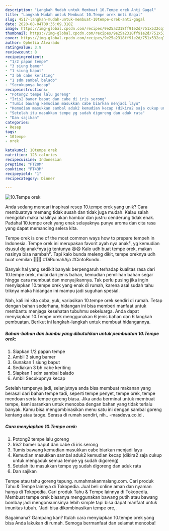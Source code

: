 ```yaml
---
description: "Langkah Mudah untuk Membuat 10.Tempe orek Anti Gagal"
title: "Langkah Mudah untuk Membuat 10.Tempe orek Anti Gagal"
slug: 4517-langkah-mudah-untuk-membuat-10tempe-orek-anti-gagal
date: 2020-08-04T09:35:09.318Z
image: https://img-global.cpcdn.com/recipes/9e25a2318ff91e2d/751x532cq70/10tempe-orek-foto-resep-utama.jpg
thumbnail: https://img-global.cpcdn.com/recipes/9e25a2318ff91e2d/751x532cq70/10tempe-orek-foto-resep-utama.jpg
cover: https://img-global.cpcdn.com/recipes/9e25a2318ff91e2d/751x532cq70/10tempe-orek-foto-resep-utama.jpg
author: Ophelia Alvarado
ratingvalue: 3.9
reviewcount: 8
recipeingredient:
- "1/2 papan tempe"
- "3 siung bamer"
- "1 siung baput"
- "3 bh cabe keriting"
- "1 sdm sambal balado"
- "Secukupnya kecap"
recipeinstructions:
- "Potong2 tempe lalu goreng"
- "Iris2 bamer baput dan cabe di iris serong"
- "Tumis bawang kemudian masukkan cabe biarkan menjadi layu"
- "Kemudian masukkan sambal aduk2 kemudian kecap (dikira2 saja cukup untuk mengaduk semua tempe yg sudah digoreng)"
- "Setelah itu masukkan tempe yg sudah digoreng dan aduk rata"
- "Dan sajikan"
categories:
- Resep
tags:
- 10tempe
- orek

katakunci: 10tempe orek 
nutrition: 123 calories
recipecuisine: Indonesian
preptime: "PT20M"
cooktime: "PT43M"
recipeyield: "1"
recipecategory: Dinner

---
```



![10.Tempe orek](https://img-global.cpcdn.com/recipes/9e25a2318ff91e2d/751x532cq70/10tempe-orek-foto-resep-utama.jpg)

Anda sedang mencari inspirasi resep 10.tempe orek yang unik? Cara membuatnya memang tidak susah dan tidak juga mudah. Kalau salah mengolah maka hasilnya akan hambar dan justru cenderung tidak enak. Padahal 10.tempe orek yang enak selayaknya punya aroma dan cita rasa yang dapat memancing selera kita.

Tempe orek is one of the most common ways how to prepare tempeh in Indonesia. Tempe orek ini merupakan favorit ayah nya anak², yg kemudian dsusul dg anak²nya jg tentunya 😆😆 Kalo udh buat tempe orek, makan nasinya bisa nambah². Tapi kalo bunda meleng dikit, tempe oreknya udh buat cemilan 🤣🤣🤣 #DiRumahAja #CintoBundo.

Banyak hal yang sedikit banyak berpengaruh terhadap kualitas rasa dari 10.tempe orek, mulai dari jenis bahan, kemudian pemilihan bahan segar hingga cara membuat dan menyajikannya. Tak perlu pusing jika ingin menyiapkan 10.tempe orek yang enak di rumah, karena asal sudah tahu triknya maka hidangan ini mampu jadi suguhan spesial.


Nah, kali ini kita coba, yuk, variasikan 10.tempe orek sendiri di rumah. Tetap dengan bahan sederhana, hidangan ini bisa memberi manfaat untuk membantu menjaga kesehatan tubuhmu sekeluarga. Anda dapat menyiapkan 10.Tempe orek menggunakan 6 jenis bahan dan 6 langkah pembuatan. Berikut ini langkah-langkah untuk membuat hidangannya.

<!--inarticleads1-->

##### Bahan-bahan dan bumbu yang dibutuhkan untuk pembuatan 10.Tempe orek:

1. Siapkan 1/2 papan tempe
1. Ambil 3 siung bamer
1. Gunakan 1 siung baput
1. Sediakan 3 bh cabe keriting
1. Siapkan 1 sdm sambal balado
1. Ambil Secukupnya kecap


Setelah tempenya jadi, selanjutnya anda bisa membuat makanan yang berasal dari bahan tempe tadi, seperti tempe penyet, tempe orek, tempe mendoan serta tempe goreng biasa. Jika anda berminat untuk membuat tempe, kami sarankan untuk mencoba dengan bahan yang tidak terlalu banyak. Kamu bisa mengombinasikan menu satu ini dengan sambal goreng kentang atau taoge. Serasa di rumah sendiri, nih.. -masdeva.co.id . 

<!--inarticleads2-->

##### Cara menyiapkan 10.Tempe orek:

1. Potong2 tempe lalu goreng
1. Iris2 bamer baput dan cabe di iris serong
1. Tumis bawang kemudian masukkan cabe biarkan menjadi layu
1. Kemudian masukkan sambal aduk2 kemudian kecap (dikira2 saja cukup untuk mengaduk semua tempe yg sudah digoreng)
1. Setelah itu masukkan tempe yg sudah digoreng dan aduk rata
1. Dan sajikan


Tempe atau tahu goreng tepung. rumahmakanmalang.com. Cari produk Tahu &amp; Tempe lainnya di Tokopedia. Jual beli online aman dan nyaman hanya di Tokopedia. Cari produk Tahu &amp; Tempe lainnya di Tokopedia. Membuat tempe orek biasanya menggunakan bawang putih atau bawang bombay jadi mengonsumsinya lebih simple tapi bisa dapat manfaat untuk imunitas tubuh. &#34;Jadi bisa dikombinasikan tempe ore,. 

Bagaimana? Gampang kan? Itulah cara menyiapkan 10.tempe orek yang bisa Anda lakukan di rumah. Semoga bermanfaat dan selamat mencoba!
